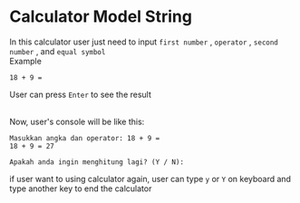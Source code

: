 # Calculator Model String

In this calculator user just need to input `first number` , `operator` , `second number` , and `equal symbol`  
Example
```
18 + 9 =
```   
  User can press `Enter` to see the result  <br> <br>
  
  
  Now, user's console will be like this:
  ```
Masukkan angka dan operator: 18 + 9 =
18 + 9 = 27

Apakah anda ingin menghitung lagi? (Y / N):
```

if user want to using calculator again, user can type  `y` or `Y` on keyboard and type another key to end the calculator
  
